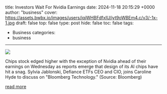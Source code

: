 title: Investors Wait For Nvidia Earnings
date: 2024-11-18 20:15:29 +0000
author: "business"
cover: https://assets.bwbx.io/images/users/iqjWHBFdfxIU/iyt9oWBEm4.c/v3/-1x-1.jpg
draft: false
top: false
type: post
hide: false
toc: false
tags:
  - Business
categories:
  - business
---

![](https://assets.bwbx.io/images/users/iqjWHBFdfxIU/iyt9oWBEm4.c/v3/-1x-1.jpg)

Chips stock edged higher with the exception of Nvidia ahead of their earnings on Wednesday as reports emerge that design of its AI chips have hit a snag. Sylvia Jablonski, Defiance ETFs CEO and CIO, joins Caroline Hyde to discuss on "Bloomberg Technology." (Source: Bloomberg)

[read more](https://www.bloomberg.com/news/videos/2024-11-18/investors-wait-for-nvidia-earnings-video)
